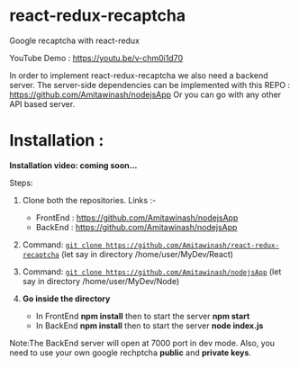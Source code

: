 # react-redux-recaptcha
Google recaptcha with react-redux

YouTube Demo : https://youtu.be/v-chm0i1d70


In order to implement react-redux-recaptcha we also need a backend server. 
The server-side dependencies can be implemented with this REPO : https://github.com/Amitawinash/nodejsApp 
Or you can go with any other API based server.

# Installation : 

**Installation video: coming soon...**

Steps: 

1. Clone both the repositories.  Links :-
      * FrontEnd : https://github.com/Amitawinash/nodejsApp 
      * BackEnd : https://github.com/Amitawinash/nodejsApp
      
2. Command:  [`git clone https://github.com/Amitawinash/react-redux-recaptcha`](https://github.com/Amitawinash/react-redux-recaptcha)  (let say in directory /home/user/MyDev/React)

3. Command:  [`git clone https://github.com/Amitawinash/nodejsApp`](https://github.com/Amitawinash/nodejsApp)  (let say in directory /home/user/MyDev/Node)

4. **Go inside the directory** 
      * In FrontEnd **npm install** then to start the server **npm start**
      * In BackEnd  **npm install** then to start the server **node index.js**
  
  Note:The BackEnd server will open at 7000 port in dev mode.
  Also, you need to use your own google rechptcha **public** and **private keys**.
